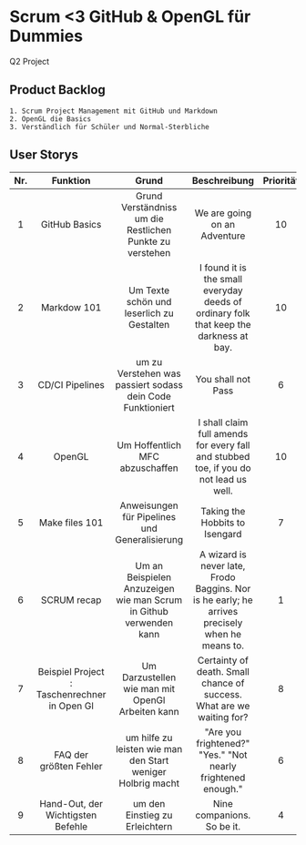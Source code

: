# Scrum <3 GitHub & OpenGL für Dummies
Q2 Project

## Product Backlog
    1. Scrum Project Management mit GitHub und Markdown
    2. OpenGL die Basics
    3. Verständlich für Schüler und Normal-Sterbliche

## User Storys
|Nr. | Funktion | Grund | Beschreibung | Priorität | Schwierigkeit |
|:--:|:--------:|:-----:|:----:|:-----:|:--:|
|1   | GitHub Basics | Grund Verständniss um die Restlichen Punkte zu verstehen | We are going on an Adventure | 10 | 1 |
|2   | Markdow 101 | Um Texte schön und leserlich zu Gestalten | I found it is the small everyday deeds of ordinary folk that keep the darkness at bay. | 10 | 2 |
|3   | CD/CI Pipelines | um zu Verstehen was passiert sodass dein Code Funktioniert | You shall not Pass | 6 | 7 |
|4   | OpenGL | Um Hoffentlich MFC abzuschaffen | I shall claim full amends for every fall and stubbed toe, if you do not lead us well. | 10 | 9 |
|5   | Make files 101 | Anweisungen für Pipelines und Generalisierung | Taking the Hobbits to Isengard | 7 | 5 |
|6   | SCRUM recap | Um an Beispielen Anzuzeigen wie man Scrum in Github verwenden kann | A wizard is never late, Frodo Baggins. Nor is he early; he arrives precisely when he means to. | 1 | 1 |
|7   | Beispiel Project : Taschenrechner in Open Gl | Um Darzustellen wie man mit OpenGl Arbeiten kann | Certainty of death. Small chance of success. What are we waiting for? | 8 | 10|
|8   | FAQ der größten Fehler | um hilfe zu leisten wie man den Start weniger Holbrig macht | "Are you frightened?" "Yes." "Not nearly frightened enough." | 6 | 7 |
|9   | Hand-Out, der Wichtigsten Befehle | um den Einstieg zu Erleichtern | Nine companions. So be it. | 4 | 3 |


